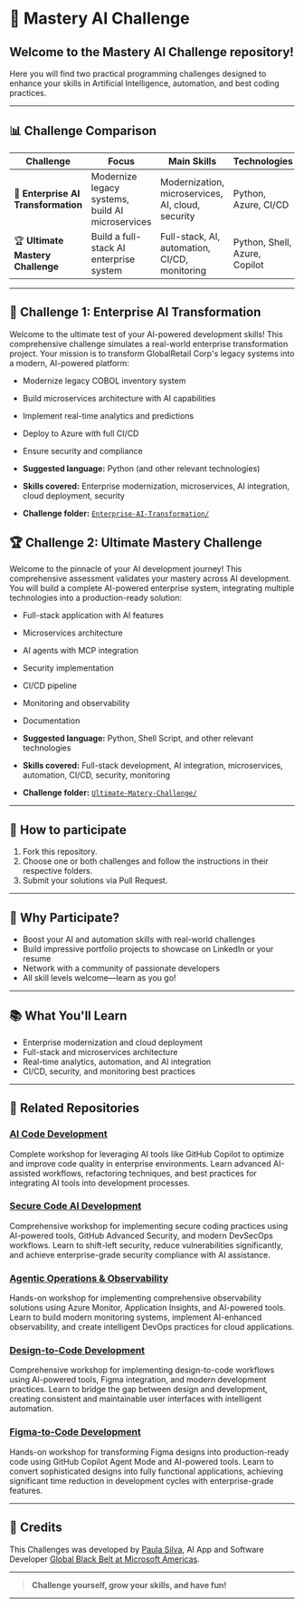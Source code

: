 # 🤖 Mastery AI Challenge


## Welcome to the **Mastery AI Challenge** repository!


Here you will find two practical programming challenges designed to enhance your skills in Artificial Intelligence, automation, and best coding practices.

---

## 📊 Challenge Comparison

| Challenge | Focus | Main Skills | Technologies | Folder |
|-----------|-------|------------|--------------|--------|
| 🏢 **Enterprise AI Transformation** | Modernize legacy systems, build AI microservices | Modernization, microservices, AI, cloud, security | Python, Azure, CI/CD | [`Enterprise-AI-Transformation/`](/Enterprise-AI-Transformation/README.md) |
| 🏆 **Ultimate Mastery Challenge** | Build a full-stack AI enterprise system | Full-stack, AI, automation, CI/CD, monitoring | Python, Shell, Azure, Copilot | [`Ultimate-Matery-Challenge/`](Ultimate-Matery-Challenge/README.md) |

---

## 🏢 Challenge 1: Enterprise AI Transformation
Welcome to the ultimate test of your AI-powered development skills! This comprehensive challenge simulates a real-world enterprise transformation project. Your mission is to transform GlobalRetail Corp's legacy systems into a modern, AI-powered platform:

- Modernize legacy COBOL inventory system
- Build microservices architecture with AI capabilities
- Implement real-time analytics and predictions
- Deploy to Azure with full CI/CD
- Ensure security and compliance

- **Suggested language:** Python (and other relevant technologies)
- **Skills covered:** Enterprise modernization, microservices, AI integration, cloud deployment, security
- **Challenge folder:** [`Enterprise-AI-Transformation/`](/Enterprise-AI-Transformation/README.md)


## 🏆 Challenge 2: Ultimate Mastery Challenge
Welcome to the pinnacle of your AI development journey! This comprehensive assessment validates your mastery across AI development. You will build a complete AI-powered enterprise system, integrating multiple technologies into a production-ready solution:

- Full-stack application with AI features
- Microservices architecture
- AI agents with MCP integration
- Security implementation
- CI/CD pipeline
- Monitoring and observability
- Documentation

- **Suggested language:** Python, Shell Script, and other relevant technologies
- **Skills covered:** Full-stack development, AI integration, microservices, automation, CI/CD, security, monitoring
- **Challenge folder:** [`Ultimate-Matery-Challenge/`](Ultimate-Matery-Challenge/README.md)

---

## 📝 How to participate
1. Fork this repository.
2. Choose one or both challenges and follow the instructions in their respective folders.
3. Submit your solutions via Pull Request.

---

## 🚀 Why Participate?

- Boost your AI and automation skills with real-world challenges
- Build impressive portfolio projects to showcase on LinkedIn or your resume
- Network with a community of passionate developers
- All skill levels welcome—learn as you go!

---

## 📚 What You'll Learn

- Enterprise modernization and cloud deployment
- Full-stack and microservices architecture
- Real-time analytics, automation, and AI integration
- CI/CD, security, and monitoring best practices

---

## 🔗 Related Repositories

### [AI Code Development](https://github.com/paulasilvatech/Code-AI-Dev)
Complete workshop for leveraging AI tools like GitHub Copilot to optimize and improve code quality in enterprise environments. Learn advanced AI-assisted workflows, refactoring techniques, and best practices for integrating AI tools into development processes.

### [Secure Code AI Development](https://github.com/paulasilvatech/Secure-Code-AI-Dev)
Comprehensive workshop for implementing secure coding practices using AI-powered tools, GitHub Advanced Security, and modern DevSecOps workflows. Learn to shift-left security, reduce vulnerabilities significantly, and achieve enterprise-grade security compliance with AI assistance.

### [Agentic Operations & Observability](https://github.com/paulasilvatech/Agentic-Ops-Dev)
Hands-on workshop for implementing comprehensive observability solutions using Azure Monitor, Application Insights, and AI-powered tools. Learn to build modern monitoring systems, implement AI-enhanced observability, and create intelligent DevOps practices for cloud applications.

### [Design-to-Code Development](https://github.com/paulasilvatech/Design-to-Code-Dev) 
Comprehensive workshop for implementing design-to-code workflows using AI-powered tools, Figma integration, and modern development practices. Learn to bridge the gap between design and development, creating consistent and maintainable user interfaces with intelligent automation.

### [Figma-to-Code Development](https://github.com/paulasilvatech/Figma-to-Code-Dev)
Hands-on workshop for transforming Figma designs into production-ready code using GitHub Copilot Agent Mode and AI-powered tools. Learn to convert sophisticated designs into fully functional applications, achieving significant time reduction in development cycles with enterprise-grade features.

---

## 👤 Credits

This Challenges was developed by [Paula Silva](https://github.com/paulanunes85), AI App and Software Developer [Global Black Belt at Microsoft Americas](https://www.linkedin.com/in/paulanunes/).

---

> **Challenge yourself, grow your skills, and have fun!**

---
